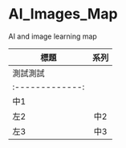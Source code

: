 # AI_Images_Map
AI and image learning map  

| 標題 | 系列 |
|------|:---:|
| 測試測試      |
|:-------------:|
|   中1  |
| 左2   |  中2  |
| 左3   |  中3  |